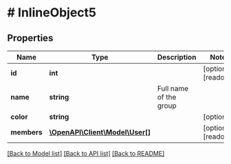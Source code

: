 # # InlineObject5

## Properties

Name | Type | Description | Notes
------------ | ------------- | ------------- | -------------
**id** | **int** |  | [optional] [readonly]
**name** | **string** | Full name of the group |
**color** | **string** |  | [optional]
**members** | [**\OpenAPI\Client\Model\User[]**](User.md) |  | [optional] [readonly]

[[Back to Model list]](../../README.md#models) [[Back to API list]](../../README.md#endpoints) [[Back to README]](../../README.md)
